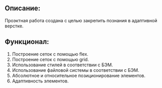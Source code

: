 
## Описание:
Проэктная работа создана с целью закрепить познания в адаптивной верстке.

## Функционал:
1. Построение сеток с помощью flex.
2. Построение сеток с помощью grid.
3. Использование стилей в соответствии с БЭМ.
4. Использование файловой системы в соответствии с БЭМ.
5. Абсолютное и относительное позиционирование элементов.
6. Адаптивность элементов.

